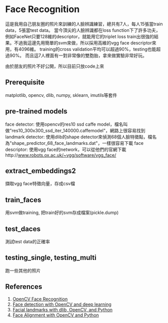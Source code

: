 ﻿# Face Recognition
這是我用自己朋友圈的照片來訓練的人臉辨識練習，總共有7人，每人15張當train data，5張當test data。
當今頂尖的人臉辨識都在loss function下了許多功夫，例如FaceNet只要128維的descriptor，就能用它的triplet loss train出很強的結果。不過我這邊先用簡單的svm來做，所以採用高維的vgg face descriptor來用，有4096維。
training的cross validation平均可以超過90%，testing也能超過90%。
而且這7人裡面有一對非常像的雙胞胎，拿來做實驗非常好玩。

由於朋友的照片不好公開，所以目前只放code上來

## Prerequisite
matplotlib, opencv, dlib, numpy, sklearn, imutils等套件

## pre-trained models
face detector: 使用opencv的res10 ssd caffe model，檔名叫做"res10_300x300_ssd_iter_140000.caffemodel"，網路上很容易找到
landmark detector: 使用dlib的shape detector來偵測68個人臉特徵點，檔名為"shape_predictor_68_face_landmarks.dat"，一樣很容易下載
face descriptor: 使用vgg face的network，可以從他們的官網下載http://www.robots.ox.ac.uk/~vgg/software/vgg_face/

##	extract_embeddings2
擷取vgg face特徵向量，存成csv檔

##	train_faces
用svm做training, 把train好的svm存成檔案(pickle.dump)

##	test_daces
測試test data的正確率

##	testing_single, testing_multi
跑一些其他的照片


## References

 1. [OpenCV Face Recognition](https://www.pyimagesearch.com/2018/09/24/opencv-face-recognition/) 
 2. [Face detection with OpenCV and deep learning](https://www.pyimagesearch.com/2018/02/26/face-detection-with-opencv-and-deep-learning/)
 3. [Facial landmarks with dlib, OpenCV, and Python](https://www.pyimagesearch.com/2017/04/03/facial-landmarks-dlib-opencv-python/)
 4. [Face Alignment with OpenCV and Python](https://www.pyimagesearch.com/2017/05/22/face-alignment-with-opencv-and-python/)

